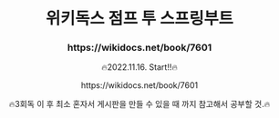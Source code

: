 <div align="center">
<h1>위키독스 점프 투 스프링부트</h1>
<h3>https://wikidocs.net/book/7601</h3>
<p>🔥2022.11.16. Start!!🔥</p>
https://wikidocs.net/book/7601
<p>🔥3회독 이 후 최소 혼자서 게시판을 만들 수 있을 때 까지 참고해서 공부할 것.🔥</p>
</div>


